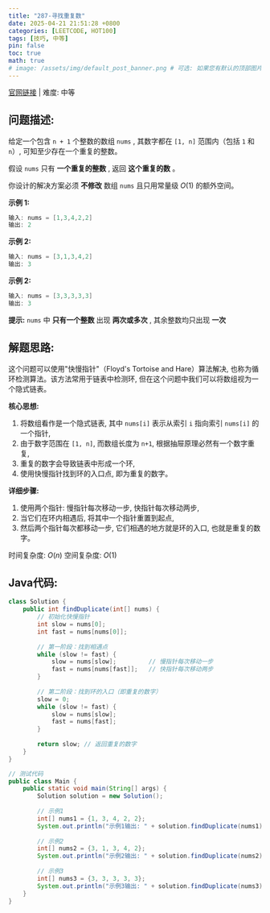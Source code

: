 ```yaml
---
title: "287-寻找重复数"
date: 2025-04-21 21:51:28 +0800
categories: [LEETCODE, HOT100]
tags: [技巧, 中等]
pin: false
toc: true
math: true
# image: /assets/img/default_post_banner.png # 可选: 如果您有默认的顶部图片, 取消注释并修改路径
---
```


[官网链接](https://leetcode.cn/problems/find-the-duplicate-number/) \| 难度: 中等

## 问题描述: 

给定一个包含 `n + 1` 个整数的数组 `nums` , 其数字都在 `[1, n]` 范围内（包括 `1` 和 `n`）, 可知至少存在一个重复的整数。

假设 `nums` 只有 **一个重复的整数** , 返回 **这个重复的数** 。

你设计的解决方案必须 **不修改** 数组 `nums` 且只用常量级 $O(1)$ 的额外空间。

**示例 1:**

```java
输入: nums = [1,3,4,2,2]
输出: 2
```

**示例 2:**

```java
输入: nums = [3,1,3,4,2]
输出: 3
```

**示例 2:**

```java
输入: nums = [3,3,3,3,3]
输出: 3
```

**提示:** `nums` 中 **只有一个整数** 出现 **两次或多次** , 其余整数均只出现 **一次**

## 解题思路: 
这个问题可以使用"快慢指针"（Floyd's Tortoise and Hare）算法解决, 也称为循环检测算法。该方法常用于链表中检测环, 但在这个问题中我们可以将数组视为一个隐式链表。

**核心思想:**
1. 将数组看作是一个隐式链表, 其中 `nums[i]` 表示从索引 `i` 指向索引 `nums[i]` 的一个指针,
2. 由于数字范围在 `[1, n]`, 而数组长度为 `n+1`, 根据抽屉原理必然有一个数字重复,
3. 重复的数字会导致链表中形成一个环,
4. 使用快慢指针找到环的入口点, 即为重复的数字。

**详细步骤:**
1. 使用两个指针: 慢指针每次移动一步, 快指针每次移动两步,
2. 当它们在环内相遇后, 将其中一个指针重置到起点,
3. 然后两个指针每次都移动一步, 它们相遇的地方就是环的入口, 也就是重复的数字。

时间复杂度: $O(n)$
空间复杂度: $O(1)$


## Java代码: 
```java
class Solution {
    public int findDuplicate(int[] nums) {
        // 初始化快慢指针
        int slow = nums[0];
        int fast = nums[nums[0]];
        
        // 第一阶段：找到相遇点
        while (slow != fast) {
            slow = nums[slow];         // 慢指针每次移动一步
            fast = nums[nums[fast]];   // 快指针每次移动两步
        }
        
        // 第二阶段：找到环的入口（即重复的数字）
        slow = 0;
        while (slow != fast) {
            slow = nums[slow];
            fast = nums[fast];
        }
        
        return slow; // 返回重复的数字
    }
}

// 测试代码
public class Main {
    public static void main(String[] args) {
        Solution solution = new Solution();
        
        // 示例1
        int[] nums1 = {1, 3, 4, 2, 2};
        System.out.println("示例1输出: " + solution.findDuplicate(nums1));
        
        // 示例2
        int[] nums2 = {3, 1, 3, 4, 2};
        System.out.println("示例2输出: " + solution.findDuplicate(nums2));
        
        // 示例3
        int[] nums3 = {3, 3, 3, 3, 3};
        System.out.println("示例3输出: " + solution.findDuplicate(nums3));
    }
}
```
